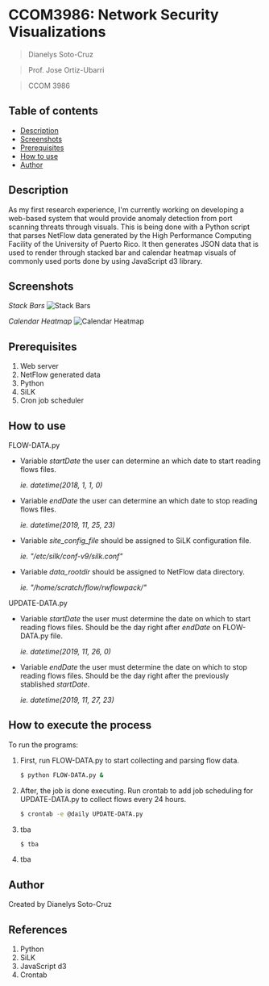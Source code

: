 # CCOM3986: Network Security Visualizations
> Dianelys Soto-Cruz

> Prof. Jose Ortiz-Ubarri

> CCOM 3986

## Table of contents
- [Description](#description)
- [Screenshots](#screenshots)
- [Prerequisites](#prerequisites)
- [How to use](#how-to-use)
- [Author](#author)

## Description
As my first research experience, I'm currently working on developing a web-based system that would provide anomaly detection from port scanning threats through visuals. This is being done with a Python script that parses NetFlow data generated by the High Performance Computing Facility of the University of Puerto Rico. It  then generates JSON data that is used to render  through stacked bar and calendar heatmap visuals of commonly used ports done by using JavaScript d3 library. 

## Screenshots 

_Stack Bars_
![Stack Bars](https://raw.githubusercontent.com/Deneb-Algedi/Research/master/stackBars.png)

_Calendar Heatmap_
![Calendar Heatmap](https://raw.githubusercontent.com/Deneb-Algedi/Research/master/calendar.png)

## Prerequisites
1. Web server
2. NetFlow generated data
3. Python
4. SiLK 
5. Cron job scheduler


## How to use
FLOW-DATA.py
* Variable _startDate_ the user can determine an which date to start reading flows files. 
    
    _ie. datetime(2018, 1, 1, 0)_

* Variable _endDate_ the user can determine an which date to stop reading flows files. 

    _ie. datetime(2019, 11, 25, 23)_
    
* Variable _site_config_file_ should be assigned to SiLK configuration file. 

    _ie. "/etc/silk/conf-v9/silk.conf"_
    
* Variable _data_rootdir_ should be assigned to NetFlow data directory.

    _ie. "/home/scratch/flow/rwflowpack/"_

UPDATE-DATA.py
* Variable _startDate_ the user must determine the date on which to start reading flows files. Should be the day right after _endDate_ on FLOW-DATA.py  file.
    
    _ie. datetime(2019, 11, 26, 0)_

* Variable _endDate_ the user must determine the date on which to stop reading flows files. Should be the day right after the previously stablished _startDate_.

    _ie. datetime(2019, 11, 27, 23)_ 
    

## How to execute the process
To run the programs: 
1) First, run FLOW-DATA.py to start collecting and parsing flow data. 
    ```sh
    $ python FLOW-DATA.py & 
    ```
2) After, the job is done executing. Run crontab to add job scheduling for UPDATE-DATA.py to collect flows every 24 hours.
    ```sh
    $ crontab -e @daily UPDATE-DATA.py
    ```

3)  tba
    ```sh
    $ tba
    ```
4) tba

## Author
Created by Dianelys Soto-Cruz

## References

1. Python
2. SiLK
3. JavaScript d3
4. Crontab


[//]: # (These are reference links used in the body of this note and get stripped out when the markdown processor does its job. There is no need to format nicely because it shouldn't be seen. Thanks SO - http://stackoverflow.com/questions/4823468/store-comments-in-markdown-syntax)


   [dill]: <https://github.com/joemccann/dillinger>
   [git-repo-url]: <https://github.com/joemccann/dillinger.git>
   [john gruber]: <http://daringfireball.net>
   [df1]: <http://daringfireball.net/projects/markdown/>
   [markdown-it]: <https://github.com/markdown-it/markdown-it>
   [Ace Editor]: <http://ace.ajax.org>
   [node.js]: <http://nodejs.org>
   [Twitter Bootstrap]: <http://twitter.github.com/bootstrap/>
   [jQuery]: <http://jquery.com>
   [@tjholowaychuk]: <http://twitter.com/tjholowaychuk>
   [express]: <http://expressjs.com>
   [AngularJS]: <http://angularjs.org>
   [Gulp]: <http://gulpjs.com>

   [PlDb]: <https://github.com/joemccann/dillinger/tree/master/plugins/dropbox/README.md>
   [PlGh]: <https://github.com/joemccann/dillinger/tree/master/plugins/github/README.md>
   [PlGd]: <https://github.com/joemccann/dillinger/tree/master/plugins/googledrive/README.md>
   [PlOd]: <https://github.com/joemccann/dillinger/tree/master/plugins/onedrive/README.md>
   [PlMe]: <https://github.com/joemccann/dillinger/tree/master/plugins/medium/README.md>
   [PlGa]: <https://github.com/RahulHP/dillinger/blob/master/plugins/googleanalytics/README.md>
